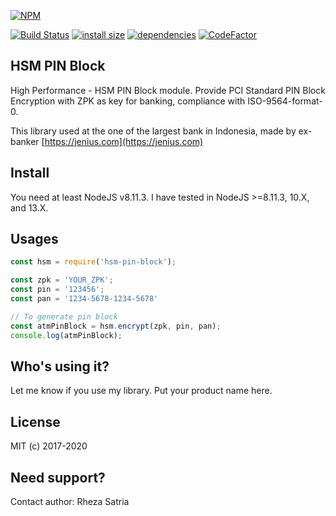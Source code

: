 [![NPM](https://nodei.co/npm/hsm-pin-block.png)](https://nodei.co/npm/hsm-pin-block/)

[![Build Status](https://travis-ci.org/rhzs/hsm-pin-block.svg?branch=master)](https://travis-ci.org/rhzs/hsm-pin-block)
[![install size](https://packagephobia.now.sh/badge?p=hsm-pin-block)](https://packagephobia.now.sh/result?p=hsm-pin-block) [![dependencies](https://david-dm.org/rhzs/hsm-pin-block.svg)](https://david-dm.org/rhzs/hsm-pin-block.svg)
[![CodeFactor](https://www.codefactor.io/repository/github/rhzs/hsm-pin-block/badge)](https://www.codefactor.io/repository/github/rhzs/hsm-pin-block)

## HSM PIN Block

High Performance - HSM PIN Block module. Provide PCI Standard PIN Block Encryption with ZPK as key for banking, compliance with ISO-9564-format-0.

This library used at the one of the largest bank in Indonesia, made by ex-banker [https://jenius.com](https://jenius.com)

## Install

You need at least NodeJS v8.11.3. I have tested in NodeJS >=8.11.3, 10.X, and 13.X.

## Usages

```javascript
const hsm = require('hsm-pin-block');

const zpk = 'YOUR_ZPK';
const pin = '123456';
const pan = '1234-5678-1234-5678'

// To generate pin block
const atmPinBlock = hsm.encrypt(zpk, pin, pan);
console.log(atmPinBlock);
```

## Who's using it?

Let me know if you use my library. Put your product name here. 

## License

MIT (c) 2017-2020

## Need support?

Contact author: Rheza Satria
